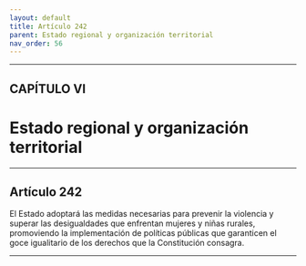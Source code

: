```yaml
---
layout: default
title: Artículo 242
parent: Estado regional y organización territorial
nav_order: 56
---
```


---

## CAPÍTULO VI
# Estado regional y organización territorial

---

## Artículo 242

El Estado adoptará las medidas necesarias para prevenir la violencia y superar las desigualdades que enfrentan mujeres y niñas rurales, promoviendo la implementación de políticas públicas que garanticen el goce igualitario de los derechos que la Constitución consagra.

---
